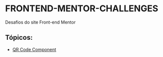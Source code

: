 # FRONTEND-MENTOR-CHALLENGES

Desafios do site Front-end Mentor

## Tópicos:

- [QR Code Component](https://github.com/WhiteArct1c/FRONTEND-MENTOR-CHALLENGES/tree/master/qr-code-component-main-challenge)
